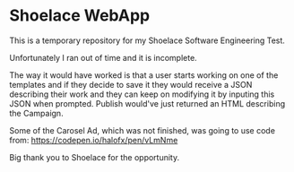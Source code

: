 # Shoelace WebApp

This is a temporary repository for my Shoelace Software Engineering Test.

Unfortunately I ran out of time and it is incomplete.

The way it would have worked is that a user starts working on one of the templates and if they decide to save it they would receive a JSON describing their work and they can keep on modifying it by inputing this JSON when prompted. Publish would've just returned an HTML describing the Campaign.

Some of the Carosel Ad, which was not finished, was going to use code from: https://codepen.io/halofx/pen/vLmNme

Big thank you to Shoelace for the opportunity.

